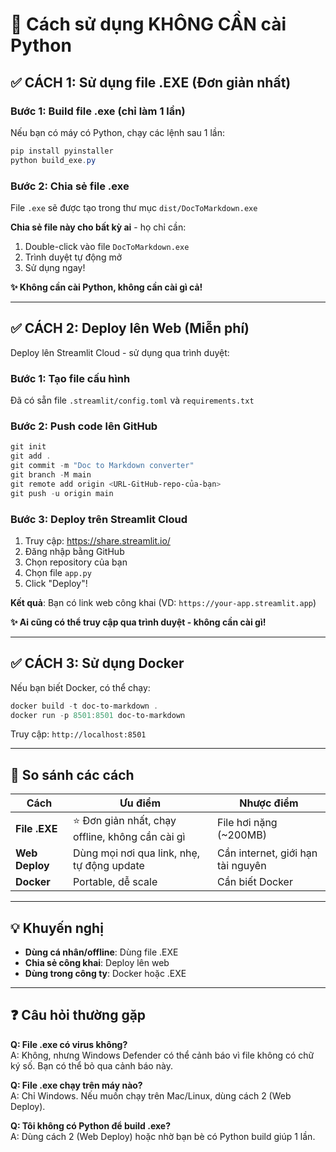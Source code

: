 # 🚀 Cách sử dụng KHÔNG CẦN cài Python

## ✅ CÁCH 1: Sử dụng file .EXE (Đơn giản nhất)

### Bước 1: Build file .exe (chỉ làm 1 lần)

Nếu bạn có máy có Python, chạy các lệnh sau 1 lần:

```powershell
pip install pyinstaller
python build_exe.py
```

### Bước 2: Chia sẻ file .exe

File `.exe` sẽ được tạo trong thư mục `dist/DocToMarkdown.exe`

**Chia sẻ file này cho bất kỳ ai** - họ chỉ cần:
1. Double-click vào file `DocToMarkdown.exe`
2. Trình duyệt tự động mở
3. Sử dụng ngay!

**✨ Không cần cài Python, không cần cài gì cả!**

---

## ✅ CÁCH 2: Deploy lên Web (Miễn phí)

Deploy lên Streamlit Cloud - sử dụng qua trình duyệt:

### Bước 1: Tạo file cấu hình

Đã có sẵn file `.streamlit/config.toml` và `requirements.txt`

### Bước 2: Push code lên GitHub

```powershell
git init
git add .
git commit -m "Doc to Markdown converter"
git branch -M main
git remote add origin <URL-GitHub-repo-của-bạn>
git push -u origin main
```

### Bước 3: Deploy trên Streamlit Cloud

1. Truy cập: https://share.streamlit.io/
2. Đăng nhập bằng GitHub
3. Chọn repository của bạn
4. Chọn file `app.py`
5. Click "Deploy"!

**Kết quả**: Bạn có link web công khai (VD: `https://your-app.streamlit.app`)

**✨ Ai cũng có thể truy cập qua trình duyệt - không cần cài gì!**

---

## ✅ CÁCH 3: Sử dụng Docker

Nếu bạn biết Docker, có thể chạy:

```powershell
docker build -t doc-to-markdown .
docker run -p 8501:8501 doc-to-markdown
```

Truy cập: `http://localhost:8501`

---

## 🎯 So sánh các cách

| Cách | Ưu điểm | Nhược điểm |
|------|---------|------------|
| **File .EXE** | ⭐ Đơn giản nhất, chạy offline, không cần cài gì | File hơi nặng (~200MB) |
| **Web Deploy** | Dùng mọi nơi qua link, nhẹ, tự động update | Cần internet, giới hạn tài nguyên |
| **Docker** | Portable, dễ scale | Cần biết Docker |

---

## 💡 Khuyến nghị

- **Dùng cá nhân/offline**: Dùng file .EXE
- **Chia sẻ công khai**: Deploy lên web
- **Dùng trong công ty**: Docker hoặc .EXE

---

## ❓ Câu hỏi thường gặp

**Q: File .exe có virus không?**  
A: Không, nhưng Windows Defender có thể cảnh báo vì file không có chữ ký số. Bạn có thể bỏ qua cảnh báo này.

**Q: File .exe chạy trên máy nào?**  
A: Chỉ Windows. Nếu muốn chạy trên Mac/Linux, dùng cách 2 (Web Deploy).

**Q: Tôi không có Python để build .exe?**  
A: Dùng cách 2 (Web Deploy) hoặc nhờ bạn bè có Python build giúp 1 lần.
